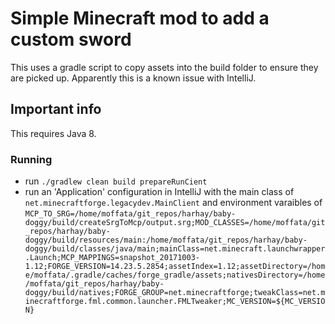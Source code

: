 # Simple Minecraft mod to add a custom sword

This uses a gradle script to copy assets into the build folder to ensure they are picked up. Apparently this is a known
issue with IntelliJ.

## Important info

This requires Java 8.

### Running

- run `./gradlew clean build prepareRunCient`
- run an 'Application' configuration in IntelliJ with the main class of `net.minecraftforge.legacydev.MainClient` and
  environment varaibles
  of `MCP_TO_SRG=/home/moffata/git_repos/harhay/baby-doggy/build/createSrgToMcp/output.srg;MOD_CLASSES=/home/moffata/git_repos/harhay/baby-doggy/build/resources/main:/home/moffata/git_repos/harhay/baby-doggy/build/classes/java/main;mainClass=net.minecraft.launchwrapper.Launch;MCP_MAPPINGS=snapshot_20171003-1.12;FORGE_VERSION=14.23.5.2854;assetIndex=1.12;assetDirectory=/home/moffata/.gradle/caches/forge_gradle/assets;nativesDirectory=/home/moffata/git_repos/harhay/baby-doggy/build/natives;FORGE_GROUP=net.minecraftforge;tweakClass=net.minecraftforge.fml.common.launcher.FMLTweaker;MC_VERSION=${MC_VERSION}`
